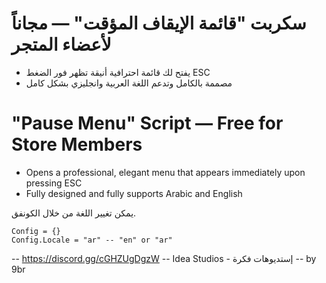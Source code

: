  # سكربت "قائمة الإيقاف المؤقت" — مجاناً لأعضاء المتجر
 * يفتح لك قائمة احترافية أنيقة تظهر فور الضغط ESC
 * مصممة بالكامل وتدعم اللغة العربية وانجليزي بشكل كامل 
 
# "Pause Menu" Script — Free for Store Members
* Opens a professional, elegant menu that appears immediately upon pressing ESC
* Fully designed and fully supports Arabic and English


 يمكن تغيير اللغة من خلال الكونفق.
```
Config = {}
Config.Locale = "ar" -- "en" or "ar"
```

-- https://discord.gg/cGHZUgDgzW
-- Idea Studios - إستديوهات فكرة
-- by 9br
    

